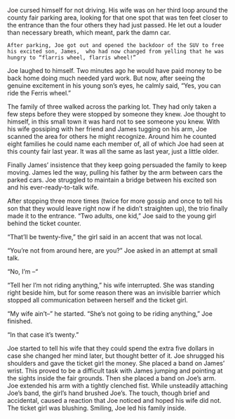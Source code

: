 Joe cursed himself for not driving. His wife was on her third loop around the county fair parking area, looking for that one spot that was ten feet closer to the entrance than the four others they had just passed.  He let out a louder than necessary breath, which meant, park the damn car.

    After parking, Joe got out and opened the backdoor of the SUV to free his excited son, James,  who had now changed from yelling that he was hungry to “flarris wheel, flarris wheel!”  

Joe laughed to himself. Two minutes ago he would have paid money to be back home doing much needed yard work.  But now, after seeing the genuine excitement in his young son’s eyes, he calmly said, “Yes, you can ride the Ferris wheel.”

The family of three walked across the parking lot. They had only taken a few steps before they were stopped by someone they knew.  Joe thought to himself, in this small town it was hard not to see someone you knew.  With his wife gossiping with her friend and James tugging on his arm, Joe scanned the area for others he might recognize.  Around him he counted eight families he could name each member of, all of which Joe had seen at this county fair last year.  It was all the same as last year, just a little older. 

Finally James’ insistence that they keep going persuaded the family to keep moving.  James led the way, pulling his father by the arm between cars the parked cars. Joe struggled to maintain a bridge between his excited son and his ever-ready-to-talk wife.

After stopping three more times (twice for more gossip and once to tell his son that they would leave right now if he didn’t straighten up), the trio finally made it to the entrance.  “Two adults, one kid,” Joe said to the young girl behind the ticket counter.

“That’ll be twenty-five,” the girl said in an accent that was not local.

“You’re not from around here, are you?” Joe asked in an attempt at small talk.

“No, I’m –“

“Tell her I’m not riding anything,” his wife interrupted. She was standing right beside him, but for some reason there was an invisible barrier which stopped all communication between herself and the ticket girl.

“My wife ain’t–” he started. “She’s not going to be riding anything,” Joe finished.

“In that case it’s twenty.”

Joe started to tell his wife that they could spend the extra five dollars in case she changed her mind later, but thought better of it.  Joe shrugged his shoulders and gave the ticket girl the money.  She placed a band on James’ wrist. This proved to be a difficult task with James jumping and pointing at the sights inside the fair grounds.  Then she placed a band on Joe’s arm.  Joe extended his arm with a tightly clenched fist.  While unsteadily attaching Joe’s band, the girl’s hand brushed Joe’s.  The touch, though brief and accidental, caused a reaction that Joe noticed and hoped his wife did not. The ticket girl was blushing.  Smiling, Joe led his family inside.
